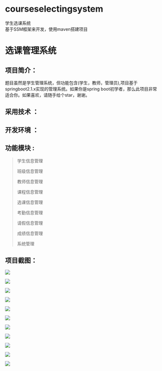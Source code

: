 # courseselectingsystem
学生选课系统  
基于SSM框架来开发，使用maven搭建项目

# 选课管理系统

## 项目简介：

题目虽然是学生管理系统，但功能包含(学生，教师，管理员),项目基于springboot2.1.x实现的管理系统。如果你是spring boot初学者，那么此项目非常适合你。如果喜欢，请随手给个star，谢谢。

## 采用技术 ：  

## 开发环境 ：

## 功能模块 :  

> 学生信息管理
>
> 班级信息管理
>
> 教师信息管理
>
> 课程信息管理
>
> 选课信息管理
>
> 考勤信息管理
>
> 请假信息管理
>
> 成绩信息管理
>
> 系统管理

## 项目截图：

![](https://gitee.com/ZeroWdd/studentmanager/raw/master/项目截图/1.png)

![](https://gitee.com/ZeroWdd/studentmanager/raw/master/项目截图/2.png)

![](https://gitee.com/ZeroWdd/studentmanager/raw/master/项目截图/3.png)

![](https://gitee.com/ZeroWdd/studentmanager/raw/master/项目截图/4.png)

![](https://gitee.com/ZeroWdd/studentmanager/raw/master/项目截图/5.png)

![](https://gitee.com/ZeroWdd/studentmanager/raw/master/项目截图/6.jpg)

![](https://gitee.com/ZeroWdd/studentmanager/raw/master/项目截图/7.jpg)

![](https://gitee.com/ZeroWdd/studentmanager/raw/master/项目截图/8.jpg)

![](https://gitee.com/ZeroWdd/studentmanager/raw/master/项目截图/9.jpg)

![](https://gitee.com/ZeroWdd/studentmanager/raw/master/项目截图/10.jpg)

![](https://gitee.com/ZeroWdd/studentmanager/raw/master/%E9%A1%B9%E7%9B%AE%E6%88%AA%E5%9B%BE/11.jpg)


